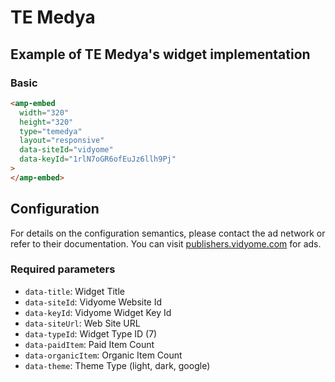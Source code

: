 <!---
Copyright 2020 The AMP HTML Authors. All Rights Reserved.
Licensed under the Apache License, Version 2.0 (the "License");
you may not use this file except in compliance with the License.
You may obtain a copy of the License at

      http://www.apache.org/licenses/LICENSE-2.0

Unless required by applicable law or agreed to in writing, software
distributed under the License is distributed on an "AS-IS" BASIS,
WITHOUT WARRANTIES OR CONDITIONS OF ANY KIND, either express or implied.
See the License for the specific language governing permissions and
limitations under the License.
-->

# TE Medya

## Example of TE Medya's widget implementation

### Basic

```html
<amp-embed
  width="320"
  height="320"
  type="temedya"
  layout="responsive"
  data-siteId="vidyome"
  data-keyId="1rlN7oGR6ofEuJz6llh9Pj"
>
</amp-embed>
```

## Configuration

For details on the configuration semantics, please contact the ad network or refer to their documentation. 
You can visit [publishers.vidyome.com](https://publishers.vidyome.com) for ads.

### Required parameters

- `data-title`: Widget Title
- `data-siteId`: Vidyome Website Id
- `data-keyId`: Vidyome Widget Key Id
- `data-siteUrl`: Web Site URL
- `data-typeId`: Widget Type ID (7)
- `data-paidItem`: Paid Item Count
- `data-organicItem`: Organic Item Count
- `data-theme`: Theme Type (light, dark, google)


